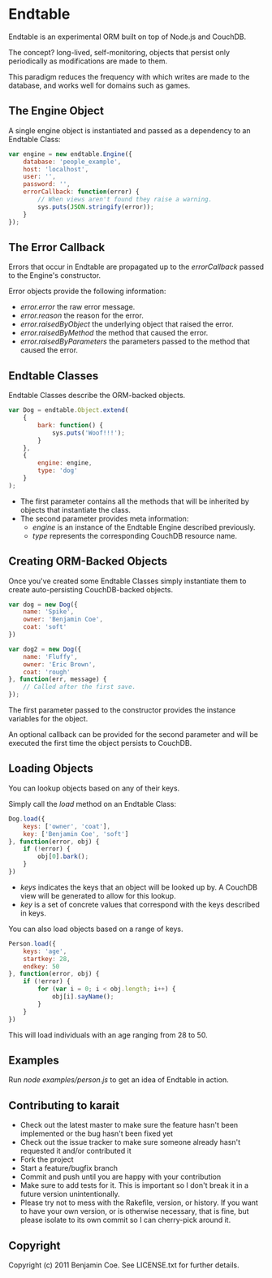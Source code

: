 Endtable
========

Endtable is an experimental ORM built on top of Node.js and CouchDB.

The concept? long-lived, self-monitoring, objects that persist only periodically as modifications are made to them.

This paradigm reduces the frequency with which writes are made to the database, and works well for domains such as games.

The Engine Object
-----------------

A single engine object is instantiated and passed as a dependency to an Endtable Class:

```javascript
var engine = new endtable.Engine({
	database: 'people_example',
	host: 'localhost',
	user: '',
	password: '',
	errorCallback: function(error) {
		// When views aren't found they raise a warning.
		sys.puts(JSON.stringify(error));
	}
});
```
 
The Error Callback
------------------

Errors that occur in Endtable are propagated up to the _errorCallback_ passed to the Engine's constructor.

Error objects provide the following information:

* _error.error_ the raw error message.
* _error.reason_ the reason for the error.
* _error.raisedByObject_ the underlying object that raised the error.
* _error.raisedByMethod_ the method that caused the error.
* _error.raisedByParameters_ the parameters passed to the method that caused the error.

Endtable Classes
----------------

Endtable Classes describe the ORM-backed objects.

```javascript
var Dog = endtable.Object.extend(
	{
		bark: function() {
			sys.puts('Woof!!!');
		}
	},
	{
		engine: engine,
		type: 'dog'
	}
);
```

- The first parameter contains all the methods that will be inherited by objects that instantiate the class.
- The second parameter provides meta information:
    - _engine_ is an instance of the Endtable Engine described previously.
    - _type_ represents the corresponding CouchDB resource name.

Creating ORM-Backed Objects
---------------------------

Once you've created some Endtable Classes simply instantiate them to create auto-persisting CouchDB-backed objects.

```javascript
var dog = new Dog({
	name: 'Spike',
	owner: 'Benjamin Coe',
	coat: 'soft'
})

var dog2 = new Dog({
	name: 'Fluffy',
	owner: 'Eric Brown',
	coat: 'rough'
}, function(err, message) {
	// Called after the first save.
});
```

The first parameter passed to the constructor provides the instance variables for the object.

An optional callback can be provided for the second parameter and will be executed the first time the object persists to CouchDB.

Loading Objects
---------------

You can lookup objects based on any of their keys.

Simply call the _load_ method on an Endtable Class:


```javascript
Dog.load({
	keys: ['owner', 'coat'],
	key: ['Benjamin Coe', 'soft']
}, function(error, obj) {
	if (!error) {
		obj[0].bark();
	}
})
```

* _keys_ indicates the keys that an object will be looked up by. A CouchDB view will be generated to allow for this lookup.
* _key_ is a set of concrete values that correspond with the keys described in keys.

You can also load objects based on a range of keys.

```javascript
Person.load({
	keys: 'age',
	startkey: 28,
	endkey: 50
}, function(error, obj) {
	if (!error) {
		for (var i = 0; i < obj.length; i++) {
			obj[i].sayName();
		}
	}
})
```

This will load individuals with an age ranging from 28 to 50.

Examples
--------

Run _node examples/person.js_ to get an idea of Endtable in action.

Contributing to karait
----------------------
 
* Check out the latest master to make sure the feature hasn't been implemented or the bug hasn't been fixed yet
* Check out the issue tracker to make sure someone already hasn't requested it and/or contributed it
* Fork the project
* Start a feature/bugfix branch
* Commit and push until you are happy with your contribution
* Make sure to add tests for it. This is important so I don't break it in a future version unintentionally.
* Please try not to mess with the Rakefile, version, or history. If you want to have your own version, or is otherwise necessary, that is fine, but please isolate to its own commit so I can cherry-pick around it.

Copyright
---------

Copyright (c) 2011 Benjamin Coe. See LICENSE.txt for
further details.